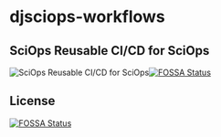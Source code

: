 # djsciops-workflows

## SciOps Reusable CI/CD for SciOps
![SciOps Reusable CI/CD for SciOps](./doc/sciops_cicd.drawio.png)[![FOSSA Status](https://app.fossa.com/api/projects/git%2Bgithub.com%2Fdj-sciops%2Fdjsciops-cicd.svg?type=shield)](https://app.fossa.com/projects/git%2Bgithub.com%2Fdj-sciops%2Fdjsciops-cicd?ref=badge_shield)


## License
[![FOSSA Status](https://app.fossa.com/api/projects/git%2Bgithub.com%2Fdj-sciops%2Fdjsciops-cicd.svg?type=large)](https://app.fossa.com/projects/git%2Bgithub.com%2Fdj-sciops%2Fdjsciops-cicd?ref=badge_large)